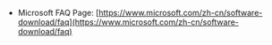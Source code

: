 
* Microsoft FAQ Page: [https://www.microsoft.com/zh-cn/software-download/faq](https://www.microsoft.com/zh-cn/software-download/faq)

